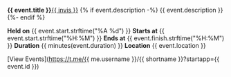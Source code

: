 **{{ event.title }}**[{{ invis }}]({event.image})
{% if event.description -%}
{{ event.description }}
{%- endif %}

**Held on** {{ event.start.strftime("%A %d") }}
**Starts at** {{ event.start.strftime("%H:%M") }}
**Ends at** {{ event.finish.strftime("%H:%M") }}
**Duration** {{ minutes(event.duration) }}
**Location** {{ event.location }}

[View Events](https://t.me/{{ me.username }}/{{ shortname }}?startapp={{ event.id }})
